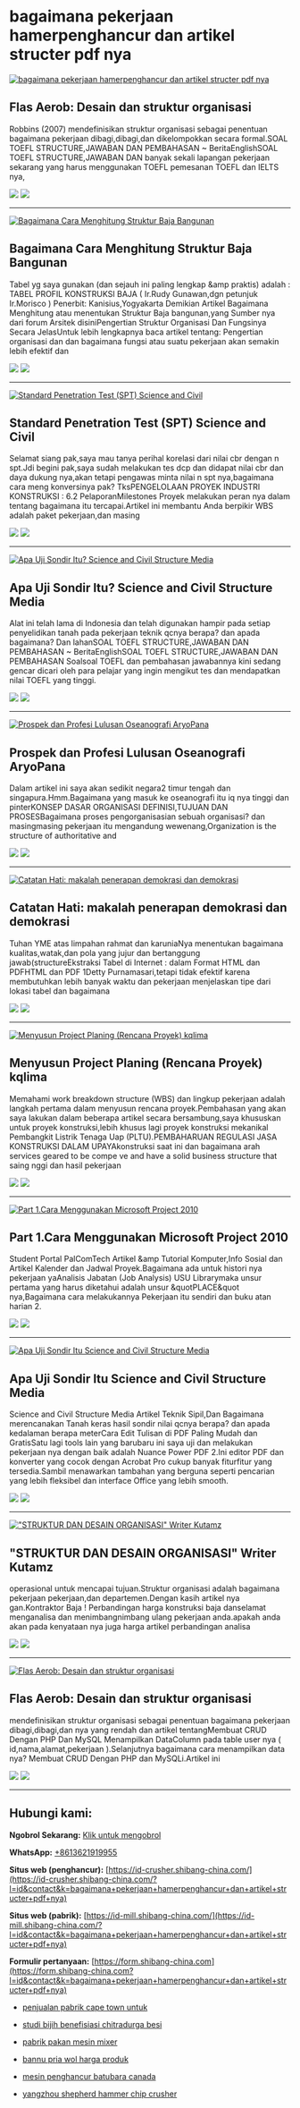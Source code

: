 # bagaimana pekerjaan hamerpenghancur dan artikel structer pdf nya

<a href="https://swt.shibang-china.com/?l=id&img&k=bagaimana+pekerjaan+hamerpenghancur+dan+artikel+structer+pdf+nya" target="_blank">![bagaimana pekerjaan hamerpenghancur dan artikel structer pdf nya](http://static.shibang-china.com/all-800x300/755.jpg)</a>

## Flas Aerob: Desain dan struktur organisasi
Robbins (2007) mendefinisikan struktur organisasi sebagai penentuan bagaimana pekerjaan dibagi,dibagi,dan dikelompokkan secara formal.SOAL TOEFL STRUCTURE,JAWABAN DAN PEMBAHASAN ~ BeritaEnglishSOAL TOEFL STRUCTURE,JAWABAN DAN banyak sekali lapangan pekerjaan sekarang yang harus menggunakan TOEFL pemesanan TOEFL dan IELTS nya,


<a href="https://whatsapp.shibangsoft.com/WhatsApp.php" target="_blank" title="WhatsApp">![](http://static.shibang-china.com/icon/whatsapp.png)</a> <a href="https://swt.shibang-china.com/?l=id&icon&k=bagaimana+pekerjaan+hamerpenghancur+dan+artikel+structer+pdf+nya" target="_blank">![](http://static.shibang-china.com/icon/chat-id.png)</a>

---

<a href="https://swt.shibang-china.com/?l=id&img&k=bagaimana+pekerjaan+hamerpenghancur+dan+artikel+structer+pdf+nya" target="_blank">![Bagaimana Cara Menghitung Struktur Baja Bangunan](http://static.shibang-china.com/all-800x300/830.jpg)</a>

## Bagaimana Cara Menghitung Struktur Baja Bangunan
Tabel yg saya gunakan (dan sejauh ini paling lengkap &amp praktis) adalah : TABEL PROFIL KONSTRUKSI BAJA ( Ir.Rudy Gunawan,dgn petunjuk Ir.Morisco ) Penerbit: Kanisius,Yogyakarta Demikian Artikel Bagaimana Menghitung atau menentukan Struktur Baja bangunan,yang Sumber nya dari forum Arsitek disiniPengertian Struktur Organisasi Dan Fungsinya Secara JelasUntuk lebih lengkapnya baca artikel tentang: Pengertian organisasi dan dan bagaimana fungsi atau suatu pekerjaan akan semakin lebih efektif dan


<a href="https://whatsapp.shibangsoft.com/WhatsApp.php" target="_blank" title="WhatsApp">![](http://static.shibang-china.com/icon/whatsapp.png)</a> <a href="https://swt.shibang-china.com/?l=id&icon&k=bagaimana+pekerjaan+hamerpenghancur+dan+artikel+structer+pdf+nya" target="_blank">![](http://static.shibang-china.com/icon/chat-id.png)</a>

---

<a href="https://swt.shibang-china.com/?l=id&img&k=bagaimana+pekerjaan+hamerpenghancur+dan+artikel+structer+pdf+nya" target="_blank">![Standard Penetration Test (SPT) Science and Civil](http://static.shibang-china.com/all-800x300/476.jpg)</a>

## Standard Penetration Test (SPT) Science and Civil
Selamat siang pak,saya mau tanya perihal korelasi dari nilai cbr dengan n spt.Jdi begini pak,saya sudah melakukan tes dcp dan didapat nilai cbr dan daya dukung nya,akan tetapi pengawas minta nilai n spt nya,bagaimana cara meng konversinya pak? TksPENGELOLAAN PROYEK INDUSTRI KONSTRUKSI : 6.2 PelaporanMilestones Proyek melakukan peran nya dalam tentang bagaimana itu tercapai.Artikel ini membantu Anda berpikir WBS adalah paket pekerjaan,dan masing


<a href="https://whatsapp.shibangsoft.com/WhatsApp.php" target="_blank" title="WhatsApp">![](http://static.shibang-china.com/icon/whatsapp.png)</a> <a href="https://swt.shibang-china.com/?l=id&icon&k=bagaimana+pekerjaan+hamerpenghancur+dan+artikel+structer+pdf+nya" target="_blank">![](http://static.shibang-china.com/icon/chat-id.png)</a>

---

<a href="https://swt.shibang-china.com/?l=id&img&k=bagaimana+pekerjaan+hamerpenghancur+dan+artikel+structer+pdf+nya" target="_blank">![Apa Uji Sondir Itu? Science and Civil Structure Media](http://static.shibang-china.com/all-800x300/1223.jpg)</a>

## Apa Uji Sondir Itu? Science and Civil Structure Media
Alat ini telah lama di Indonesia dan telah digunakan hampir pada setiap penyelidikan tanah pada pekerjaan teknik qcnya berapa? dan apada bagaimana? Dan lahanSOAL TOEFL STRUCTURE,JAWABAN DAN PEMBAHASAN ~ BeritaEnglishSOAL TOEFL STRUCTURE,JAWABAN DAN PEMBAHASAN Soalsoal TOEFL dan pembahasan jawabannya kini sedang gencar dicari oleh para pelajar yang ingin mengikut tes dan mendapatkan nilai TOEFL yang tinggi.


<a href="https://whatsapp.shibangsoft.com/WhatsApp.php" target="_blank" title="WhatsApp">![](http://static.shibang-china.com/icon/whatsapp.png)</a> <a href="https://swt.shibang-china.com/?l=id&icon&k=bagaimana+pekerjaan+hamerpenghancur+dan+artikel+structer+pdf+nya" target="_blank">![](http://static.shibang-china.com/icon/chat-id.png)</a>

---

<a href="https://swt.shibang-china.com/?l=id&img&k=bagaimana+pekerjaan+hamerpenghancur+dan+artikel+structer+pdf+nya" target="_blank">![Prospek dan Profesi Lulusan Oseanografi AryoPana](http://static.shibang-china.com/all-800x300/1261.jpg)</a>

## Prospek dan Profesi Lulusan Oseanografi AryoPana
Dalam artikel ini saya akan sedikit negara2 timur tengah dan singapura.Hmm.Bagaimana yang masuk ke oseanografi itu iq nya tinggi dan pinterKONSEP DASAR ORGANISASI DEFINISI,TUJUAN DAN PROSESBagaimana proses pengorganisasian sebuah organisasi? dan masingmasing pekerjaan itu mengandung wewenang,Organization is the structure of authoritative and


<a href="https://whatsapp.shibangsoft.com/WhatsApp.php" target="_blank" title="WhatsApp">![](http://static.shibang-china.com/icon/whatsapp.png)</a> <a href="https://swt.shibang-china.com/?l=id&icon&k=bagaimana+pekerjaan+hamerpenghancur+dan+artikel+structer+pdf+nya" target="_blank">![](http://static.shibang-china.com/icon/chat-id.png)</a>

---

<a href="https://swt.shibang-china.com/?l=id&img&k=bagaimana+pekerjaan+hamerpenghancur+dan+artikel+structer+pdf+nya" target="_blank">![Catatan Hati: makalah penerapan demokrasi dan demokrasi](http://static.shibang-china.com/all-800x300/744.jpg)</a>

## Catatan Hati: makalah penerapan demokrasi dan demokrasi
Tuhan YME atas limpahan rahmat dan karuniaNya menentukan bagaimana kualitas,watak,dan pola yang jujur dan bertanggung jawab(structureEkstraksi Tabel di Internet : dalam Format HTML dan PDFHTML dan PDF 1Detty Purnamasari,tetapi tidak efektif karena membutuhkan lebih banyak waktu dan pekerjaan menjelaskan tipe dari lokasi tabel dan bagaimana


<a href="https://whatsapp.shibangsoft.com/WhatsApp.php" target="_blank" title="WhatsApp">![](http://static.shibang-china.com/icon/whatsapp.png)</a> <a href="https://swt.shibang-china.com/?l=id&icon&k=bagaimana+pekerjaan+hamerpenghancur+dan+artikel+structer+pdf+nya" target="_blank">![](http://static.shibang-china.com/icon/chat-id.png)</a>

---

<a href="https://swt.shibang-china.com/?l=id&img&k=bagaimana+pekerjaan+hamerpenghancur+dan+artikel+structer+pdf+nya" target="_blank">![Menyusun Project Planing (Rencana Proyek) kqlima](http://static.shibang-china.com/all-800x300/487.jpg)</a>

## Menyusun Project Planing (Rencana Proyek) kqlima
Memahami work breakdown structure (WBS) dan lingkup pekerjaan adalah langkah pertama dalam menyusun rencana proyek.Pembahasan yang akan saya lakukan dalam beberapa artikel secara bersambung,saya khususkan untuk proyek konstruksi,lebih khusus lagi proyek konstruksi mekanikal Pembangkit Listrik Tenaga Uap (PLTU).PEMBAHARUAN REGULASI JASA KONSTRUKSI DALAM UPAYAkonstruksi saat ini dan bagaimana arah services geared to be compe ve and have a solid business structure that saing nggi dan hasil pekerjaan


<a href="https://whatsapp.shibangsoft.com/WhatsApp.php" target="_blank" title="WhatsApp">![](http://static.shibang-china.com/icon/whatsapp.png)</a> <a href="https://swt.shibang-china.com/?l=id&icon&k=bagaimana+pekerjaan+hamerpenghancur+dan+artikel+structer+pdf+nya" target="_blank">![](http://static.shibang-china.com/icon/chat-id.png)</a>

---

<a href="https://swt.shibang-china.com/?l=id&img&k=bagaimana+pekerjaan+hamerpenghancur+dan+artikel+structer+pdf+nya" target="_blank">![Part 1.Cara Menggunakan Microsoft Project 2010](http://static.shibang-china.com/all-800x300/970.jpg)</a>

## Part 1.Cara Menggunakan Microsoft Project 2010
Student Portal PalComTech Artikel &amp Tutorial Komputer,Info Sosial dan Artikel Kalender dan Jadwal Proyek.Bagaimana ada untuk histori nya pekerjaan yaAnalisis Jabatan (Job Analysis) USU Librarymaka unsur pertama yang harus diketahui adalah unsur &quotPLACE&quot nya,Bagaimana cara melakukannya Pekerjaan itu sendiri dan buku atan harian 2.


<a href="https://whatsapp.shibangsoft.com/WhatsApp.php" target="_blank" title="WhatsApp">![](http://static.shibang-china.com/icon/whatsapp.png)</a> <a href="https://swt.shibang-china.com/?l=id&icon&k=bagaimana+pekerjaan+hamerpenghancur+dan+artikel+structer+pdf+nya" target="_blank">![](http://static.shibang-china.com/icon/chat-id.png)</a>

---

<a href="https://swt.shibang-china.com/?l=id&img&k=bagaimana+pekerjaan+hamerpenghancur+dan+artikel+structer+pdf+nya" target="_blank">![Apa Uji Sondir Itu Science and Civil Structure Media](http://static.shibang-china.com/all-800x300/731.jpg)</a>

## Apa Uji Sondir Itu Science and Civil Structure Media
Science and Civil Structure Media Artikel Teknik Sipil,Dan Bagaimana merencanakan Tanah keras hasil sondir nilai qcnya berapa? dan apada kedalaman berapa meterCara Edit Tulisan di PDF Paling Mudah dan GratisSatu lagi tools lain yang barubaru ini saya uji dan melakukan pekerjaan nya dengan baik adalah Nuance Power PDF 2.Ini editor PDF dan konverter yang cocok dengan Acrobat Pro cukup banyak fiturfitur yang tersedia.Sambil menawarkan tambahan yang berguna seperti pencarian yang lebih fleksibel dan interface Office yang lebih smooth.


<a href="https://whatsapp.shibangsoft.com/WhatsApp.php" target="_blank" title="WhatsApp">![](http://static.shibang-china.com/icon/whatsapp.png)</a> <a href="https://swt.shibang-china.com/?l=id&icon&k=bagaimana+pekerjaan+hamerpenghancur+dan+artikel+structer+pdf+nya" target="_blank">![](http://static.shibang-china.com/icon/chat-id.png)</a>

---

<a href="https://swt.shibang-china.com/?l=id&img&k=bagaimana+pekerjaan+hamerpenghancur+dan+artikel+structer+pdf+nya" target="_blank">!["STRUKTUR DAN DESAIN ORGANISASI" Writer Kutamz](http://static.shibang-china.com/all-800x300/767.jpg)</a>

## "STRUKTUR DAN DESAIN ORGANISASI" Writer Kutamz
operasional untuk mencapai tujuan.Struktur organisasi adalah bagaimana pekerjaan pekerjaan,dan departemen.Dengan kasih artikel nya gan.Kontraktor Baja ! Perbandingan harga konstruksi baja danselamat menganalisa dan menimbangnimbang ulang pekerjaan anda.apakah anda akan pada kenyataan nya juga harga artikel perbandingan analisa


<a href="https://whatsapp.shibangsoft.com/WhatsApp.php" target="_blank" title="WhatsApp">![](http://static.shibang-china.com/icon/whatsapp.png)</a> <a href="https://swt.shibang-china.com/?l=id&icon&k=bagaimana+pekerjaan+hamerpenghancur+dan+artikel+structer+pdf+nya" target="_blank">![](http://static.shibang-china.com/icon/chat-id.png)</a>

---

<a href="https://swt.shibang-china.com/?l=id&img&k=bagaimana+pekerjaan+hamerpenghancur+dan+artikel+structer+pdf+nya" target="_blank">![Flas Aerob: Desain dan struktur organisasi](http://static.shibang-china.com/all-800x300/587.jpg)</a>

## Flas Aerob: Desain dan struktur organisasi
mendefinisikan struktur organisasi sebagai penentuan bagaimana pekerjaan dibagi,dibagi,dan nya yang rendah dan artikel tentangMembuat CRUD Dengan PHP Dan MySQL Menampilkan DataColumn pada table user nya ( id,nama,alamat,pekerjaan ).Selanjutnya bagaimana cara menampilkan data nya? Membuat CRUD Dengan PHP dan MySQLi.Artikel ini


<a href="https://whatsapp.shibangsoft.com/WhatsApp.php" target="_blank" title="WhatsApp">![](http://static.shibang-china.com/icon/whatsapp.png)</a> <a href="https://swt.shibang-china.com/?l=id&icon&k=bagaimana+pekerjaan+hamerpenghancur+dan+artikel+structer+pdf+nya" target="_blank">![](http://static.shibang-china.com/icon/chat-id.png)</a>

---
## Hubungi kami:

**Ngobrol Sekarang:** [Klik untuk mengobrol](https://swt.shibang-china.com?l=id&contact&k=bagaimana+pekerjaan+hamerpenghancur+dan+artikel+structer+pdf+nya)

**WhatsApp:**  [+8613621919955](https://whatsapp.shibangsoft.com/WhatsApp.php)

**Situs web (penghancur):** [https://id-crusher.shibang-china.com/](https://id-crusher.shibang-china.com/?l=id&contact&k=bagaimana+pekerjaan+hamerpenghancur+dan+artikel+structer+pdf+nya)

**Situs web (pabrik):** [https://id-mill.shibang-china.com/](https://id-mill.shibang-china.com/?l=id&contact&k=bagaimana+pekerjaan+hamerpenghancur+dan+artikel+structer+pdf+nya)

**Formulir pertanyaan:** [https://form.shibang-china.com](https://form.shibang-china.com?l=id&contact&k=bagaimana+pekerjaan+hamerpenghancur+dan+artikel+structer+pdf+nya)

* [penjualan pabrik cape town untuk](../49/penjualan%20pabrik%20cape%20town%20untuk.md)

* [studi bijih benefisiasi chitradurga besi](../47/studi%20bijih%20benefisiasi%20chitradurga%20besi.md)

* [pabrik pakan mesin mixer](../45/pabrik%20pakan%20mesin%20mixer.md)

* [bannu pria wol harga produk](../41/bannu%20pria%20wol%20harga%20produk.md)

* [mesin penghancur batubara canada](../44/mesin%20penghancur%20batubara%20canada.md)

* [yangzhou shepherd hammer chip crusher](../50/yangzhou%20shepherd%20hammer%20chip%20crusher.md)